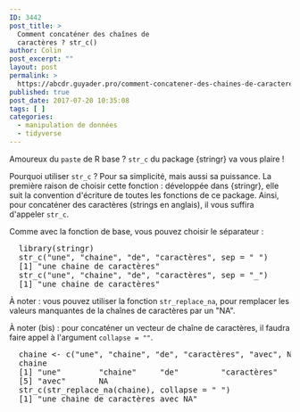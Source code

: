 ```yaml
---
ID: 3442
post_title: >
  Comment concaténer des chaînes de
  caractères ? str_c()
author: Colin
post_excerpt: ""
layout: post
permalink: >
  https://abcdr.guyader.pro/comment-concatener-des-chaines-de-caracteres-str_c/
published: true
post_date: 2017-07-20 10:35:08
tags: [ ]
categories:
  - manipulation de données
  - tidyverse
---
```

<p>Amoureux du <code>paste</code> de R base ? <code>str_c</code> du package {stringr} va vous plaire !</p>

<p>Pourquoi utiliser <code>str_c</code> ? Pour sa simplicité, mais aussi sa puissance. La première raison de choisir cette fonction : développée dans {stringr}, elle suit la convention d'écriture de toutes les fonctions de ce package. Ainsi, pour concaténer des caractères (strings en anglais), il vous suffira d'appeler <code>str_c</code>.</p>

<p>Comme avec la fonction de base, vous pouvez choisir le séparateur : </p>

<p><pre lang="rsplus">
  library(stringr)
  str_c("une", "chaine", "de", "caractères", sep = " ")
  [1] "une chaine de caractères"
  str_c("une", "chaine", "de", "caractères", sep = "_")
  [1] "une_chaine_de_caractères"
</pre></p>

<p>À noter : vous pouvez utiliser la fonction <code>str_replace_na</code>, pour remplacer les valeurs manquantes de la chaînes de caractères par un "NA".</p>

<p>À noter (bis) : pour concaténer un vecteur de chaîne de caractères, il faudra faire appel à l'argument <code>collapse = ""</code>.</p>

<p><pre lang="rsplus">
  chaine <- c("une", "chaine", "de", "caractères", "avec", NA)
  chaine
  [1] "une"        "chaine"     "de"         "caractères"
  [5] "avec"       NA  
  str_c(str_replace_na(chaine), collapse = " ")
  [1] "une chaine de caractères avec NA"
</pre></p>